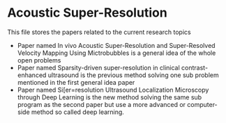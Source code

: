 # Acoustic Super-Resolution
This file stores the papers related to the current research topics<br>
- Paper named In vivo Acoustic Super-Resolution and Super-Resolved Velocity Mapping Using Mictrobubbles is a general idea of
  the whole open problems
- Paper named Sparsity-driven super-resolution in clinical contrast-enhanced ultrasound is the previous method solving one
sub problem mentioned in the first general idea paper
- Paper named Si[er=resolution Ultrasound Localization Microscopy through Deep Learning is the new method solving the same
sub program as the second paper but use a more advanced or computer-side method so called deep learning.
